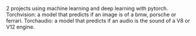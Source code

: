 2 projects using machine learning and deep learning with pytorch.
Torchvision: a model that predicts if an image is of a bmw, porsche or ferrari.
Torchaudio: a model that predicts if an audio is the sound of a V8 or V12 engine.
